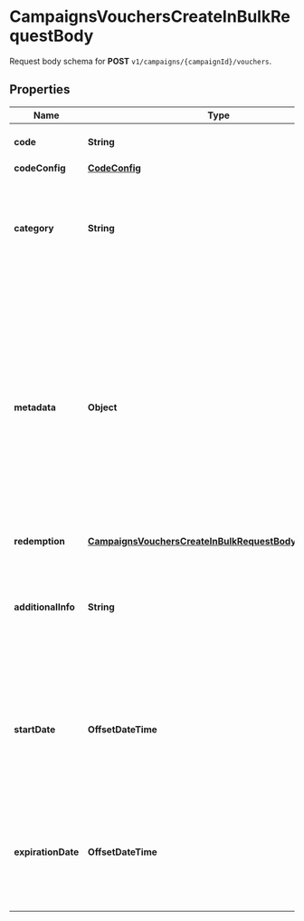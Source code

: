 

# CampaignsVouchersCreateInBulkRequestBody

Request body schema for **POST** `v1/campaigns/{campaignId}/vouchers`.

## Properties

| Name | Type | Description |
|------------ | ------------- | ------------- |
|**code** | **String** | Unique voucher code. |
|**codeConfig** | [**CodeConfig**](CodeConfig.md) |  |
|**category** | **String** | The category assigned to the campaign. Either pass this parameter OR the &#x60;category_id&#x60;. |
|**metadata** | **Object** | The metadata object stores all custom attributes assigned to the voucher. A set of key/value pairs that you can attach to a voucher object. It can be useful for storing additional information about the voucher in a structured format. |
|**redemption** | [**CampaignsVouchersCreateInBulkRequestBodyRedemption**](CampaignsVouchersCreateInBulkRequestBodyRedemption.md) |  |
|**additionalInfo** | **String** | An optional field to keep any extra textual information about the code such as a code description and details. |
|**startDate** | **OffsetDateTime** | Activation timestamp defines when the voucher starts to be active in ISO 8601 format. Voucher is *inactive before* this date.  |
|**expirationDate** | **OffsetDateTime** | Expiration timestamp defines when the voucher expires in ISO 8601 format.  Voucher is *inactive after* this date. |



